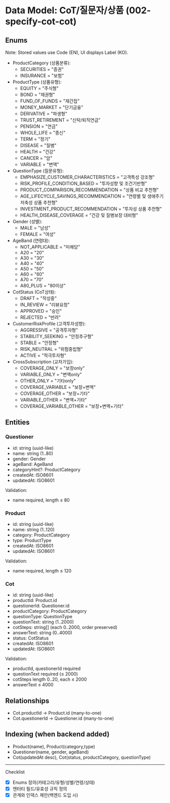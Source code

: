 # Data Model: CoT/질문자/상품 (002-specify-cot-cot)

## Enums
Note: Stored values use Code (EN), UI displays Label (KO).

- ProductCategory (상품분류):
  - SECURITIES = "증권"
  - INSURANCE = "보험"
- ProductType (상품유형):
  - EQUITY = "주식형"
  - BOND = "채권형"
  - FUND_OF_FUNDS = "재간접"
  - MONEY_MARKET = "단기금융"
  - DERIVATIVE = "파생형"
  - TRUST_RETIREMENT = "신탁/퇴직연금"
  - PENSION = "연금"
  - WHOLE_LIFE = "종신"
  - TERM = "정기"
  - DISEASE = "질병"
  - HEALTH = "건강"
  - CANCER = "암"
  - VARIABLE = "변액"
- QuestionType (질문유형):
  - EMPHASIZE_CUSTOMER_CHARACTERISTICS = "고객특성 강조형"
  - RISK_PROFILE_CONDITION_BASED = "투자성향 및 조건기반형"
  - PRODUCT_COMPARISON_RECOMMENDATION = "상품 비교 추천형"
  - AGE_LIFECYCLE_SAVINGS_RECOMMENDATION = "연령별 및 생애주기 저축성 상품 추천형"
  - INVESTMENT_PRODUCT_RECOMMENDATION = "투자성 상품 추천형"
  - HEALTH_DISEASE_COVERAGE = "건강 및 질병보장 대비형"
- Gender (성별):
  - MALE = "남성"
  - FEMALE = "여성"
- AgeBand (연령대):
  - NOT_APPLICABLE = "미해당"
  - A20 = "20"
  - A30 = "30"
  - A40 = "40"
  - A50 = "50"
  - A60 = "60"
  - A70 = "70"
  - A80_PLUS = "80이상"
- CotStatus (CoT상태):
  - DRAFT = "작성중"
  - IN_REVIEW = "리뷰요청"
  - APPROVED = "승인"
  - REJECTED = "반려"
- CustomerRiskProfile (고객투자성향):
  - AGGRESSIVE = "공격투자형"
  - STABILITY_SEEKING = "안정추구형"
  - STABLE = "안정형"
  - RISK_NEUTRAL = "위험중립형"
  - ACTIVE = "적극투자형"
- CrossSubscription (교차가입):
  - COVERAGE_ONLY = "보장only"
  - VARIABLE_ONLY = "변액only"
  - OTHER_ONLY = "기타only"
  - COVERAGE_VARIABLE = "보장+변액"
  - COVERAGE_OTHER = "보장+기타"
  - VARIABLE_OTHER = "변액+기타"
  - COVERAGE_VARIABLE_OTHER = "보장+변액+기타"

## Entities

### Questioner
- id: string (uuid-like)
- name: string (1..80)
- gender: Gender
- ageBand: AgeBand
- categoryHint?: ProductCategory
- createdAt: ISO8601
- updatedAt: ISO8601

Validation:
- name required, length ≤ 80

### Product
- id: string (uuid-like)
- name: string (1..120)
- category: ProductCategory
- type: ProductType
- createdAt: ISO8601
- updatedAt: ISO8601

Validation:
- name required, length ≤ 120

### Cot
- id: string (uuid-like)
- productId: Product.id
- questionerId: Questioner.id
- productCategory: ProductCategory
- questionType: QuestionType
- questionText: string (1..2000)
- cotSteps: string[] (each 0..2000, order preserved)
- answerText: string (0..4000)
- status: CotStatus
- createdAt: ISO8601
- updatedAt: ISO8601

Validation:
- productId, questionerId required
- questionText required (≤ 2000)
- cotSteps length 0..20, each ≤ 2000
- answerText ≤ 4000

## Relationships
- Cot.productId → Product.id (many-to-one)
- Cot.questionerId → Questioner.id (many-to-one)

## Indexing (when backend added)
- Product(name), Product(category,type)
- Questioner(name, gender, ageBand)
- Cot(updatedAt desc), Cot(status, productCategory, questionType)

---

Checklist
- [x] Enums 정의(카테고리/유형/성별/연령/상태)
- [x] 엔터티 필드/유효성 규칙 정의
- [x] 관계와 인덱스 제안(백엔드 도입 시)
